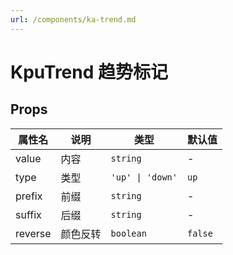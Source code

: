 ```yaml
---
url: /components/ka-trend.md
---
```

# KpuTrend 趋势标记

## Props

| 属性名  | 说明     | 类型             | 默认值  |
| ------- | -------- | ---------------- | ------- |
| value   | 内容     | `string`         | -       |
| type    | 类型     | `'up' \| 'down'` | `up`    |
| prefix  | 前缀     | `string`         | -       |
| suffix  | 后缀     | `string`         | -       |
| reverse | 颜色反转 | `boolean`        | `false` |
